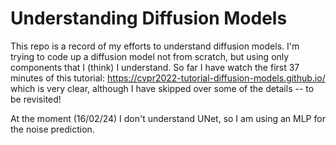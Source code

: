 # Understanding Diffusion Models
This repo is a record of my efforts to understand diffusion models. I'm trying to code up a diffusion model not from scratch, but using only components that I (think) I understand. So far I have watch the first 37 minutes of this tutorial: https://cvpr2022-tutorial-diffusion-models.github.io/ which is very clear, although I have skipped over some of the details -- to be revisited!

At the moment (16/02/24) I don't understand UNet, so I am using an MLP for the noise prediction.
